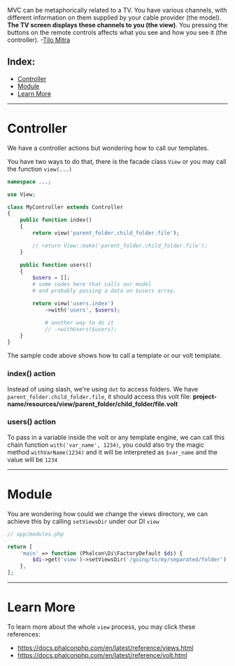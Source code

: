 MVC can be metaphorically related to a TV. You have various channels, with different information on them supplied by your cable provider (the model). **The TV screen displays these channels to you (the view)**. You pressing the buttons on the remote controls affects what you see and how you see it (the controller). -<a href="http://stackoverflow.com/questions/2626803/mvc-model-view-controller-can-it-be-explained-in-simple-terms#answer-2626813">Tilo Mitra</a>

## Index:
- [Controller](#controller)
- [Module](#module)
- [Learn More](#learn-more)

---

<a name="controller"></a>
# Controller

We have a controller actions but wondering how to call our templates.

You have two ways to do that, there is the facade class `View` or you may call the function `view(...)` 

```php
namespace ...;

use View;

class MyController extends Controller
{
    public function index()
    {
        return view('parent_folder.child_folder.file');

        // return View::make('parent_folder.child_folder.file');
    }

    public function users()
    {
        $users = [];
        # some codes here that calls our model
        # and probably passing a data on $users array.

        return view('users.index')
            ->with('users', $users);

            # another way to do it
            // ->withUsers($users);
    }
}
```

The sample code above shows how to call a template or our volt template.

### index() action
Instead of using slash, we're using `dot` to access folders. We have `parent_folder.child_folder.file`, it should access this volt file:
**project-name/resources/view/parent_folder/child_folder/file.volt**

### users() action
To pass in a variable inside the volt or any template engine, we can call this chain function `with('var_name', 1234)`, you could also try the magic method `withVarName(1234)` and it will be interpreted as `$var_name` and the value will be `1234`


---


<a name="module"></a>
# Module

You are wondering how could we change the views directory, we can achieve this by calling `setViewsDir` under our DI `view`

```php
// app/modules.php

return [
    'main' => function (Phalcon\Di\FactoryDefault $di) {
        $di->get('view')->setViewsDir('/going/to/my/separated/folder');
    },
];
```

---


<a name="learn-more"></a>
# Learn More

To learn more about the whole `view` process, you may click these references:
- <a target="_blank" href="https://docs.phalconphp.com/en/latest/reference/views.html">https://docs.phalconphp.com/en/latest/reference/views.html</a>
- <a target="_blank" href="https://docs.phalconphp.com/en/latest/reference/volt.html">https://docs.phalconphp.com/en/latest/reference/volt.html</a>
